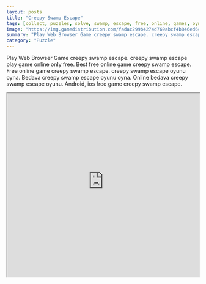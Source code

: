 ```yaml
---
layout: posts
title: "Creepy Swamp Escape"
tags: [collect, puzzles, solve, swamp, escape, free, online, games, oyna, game, free, games, play, play, games]
image: "https://img.gamedistribution.com/fadac299b4274d769abcf4b846ed6c46.jpg"
summary: "Play Web Browser Game creepy swamp escape. creepy swamp escape play game online only free. Best free online game creepy swamp escape. Free online game creepy swamp escape. creepy swamp escape oyunu oyna. Bedava creepy swamp escape oyunu oyna. Online bedava creepy swamp escape oyunu. Android, ios free game creepy swamp escape."
category: "Puzzle"
---
```


Play Web Browser Game creepy swamp escape. creepy swamp escape play game online only free. Best free online game creepy swamp escape. Free online game creepy swamp escape. creepy swamp escape oyunu oyna. Bedava creepy swamp escape oyunu oyna. Online bedava creepy swamp escape oyunu. Android, ios free game creepy swamp escape.

<iframe width="100%" height="480px;" src="https://flash.gamedistribution.com?game=fadac299b4274d769abcf4b846ed6c46"></iframe>